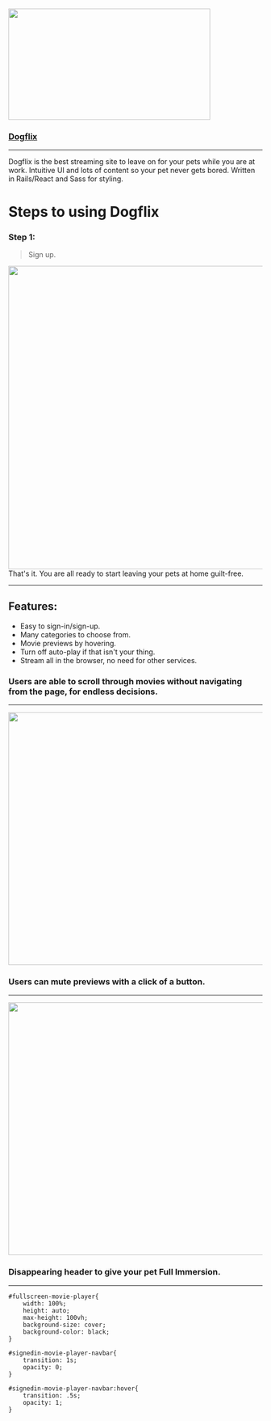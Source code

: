 # <img src="https://github.com/Sethbarrie/FullStackProject/blob/main/app/assets/images/dogflix-logo.png" align="center" width="400" height="220"></img>

 ### [Dogflix](https://fsp-dogflix.herokuapp.com/)
 
***

Dogflix is the best streaming site to leave on for your pets while you are at work. Intuitive UI and lots of content so your pet never gets bored.
Written in Rails/React and Sass for styling.

# Steps to using Dogflix

### Step 1:

> Sign up.


<img src="https://github.com/Sethbarrie/FullStackProject/blob/main/app/assets/images/dogflix-demo1.jpg" align="left" width="1500" height="600" background='cover'></img>


That's it. You are all ready to start leaving your pets at home guilt-free.

***

## Features:
* Easy to sign-in/sign-up.
* Many categories to choose from.
* Movie previews by hovering.
* Turn off auto-play if that isn't your thing.
* Stream all in the browser, no need for other services.

### Users are able to scroll through movies without navigating from the page, for endless decisions.
***



<img src="https://github.com/Sethbarrie/FullStackProject/blob/main/app/assets/images/dogflix-demo2.jpg" align="center" width="1300" height="500" background='cover' padding-bottom='20' margin-bottom='20'></img>





### Users can mute previews with a click of a button.
***





<img src="https://github.com/Sethbarrie/FullStackProject/blob/main/app/assets/images/dogflix-demo3.jpg" align="center" width="1300" height="500" background='cover' padding-bottom='20' margin-bottom='20'></img>





### Disappearing header to give your pet Full Immersion.
***

```
#fullscreen-movie-player{
    width: 100%;
    height: auto;
    max-height: 100vh;
    background-size: cover;
    background-color: black;
}

#signedin-movie-player-navbar{
    transition: 1s;
    opacity: 0;
}

#signedin-movie-player-navbar:hover{
    transition: .5s;
    opacity: 1;
}
```
